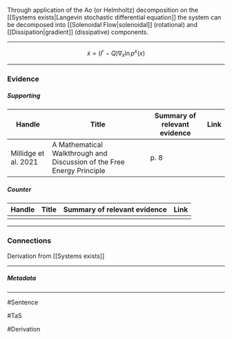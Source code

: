 Through application of the Ao (or Helmholtz) decomposition on the [[Systems exists|Langevin stochastic differential equation]] the system can be decomposed into [[Solenoidal Flow|solenoidal]] (rotational) and [[Dissipation|gradient]] (dissipative) components.  
***
$$ \dot{x}= (\Gamma-Q){\nabla}_x\ln p^x(x) $$
***
### Evidence
##### Supporting

| Handle               | Title                                                                  | Summary of relevant evidence | Link                                |
| -------------------- | ---------------------------------------------------------------------- | ---------------------------- | ----------------------------------- |
| Millidge et al. 2021 | A Mathematical Walkthrough and Discussion of the Free Energy Principle | p. 8                         | [](http://arxiv.org/abs/2108.13343) |
##### Counter
| Handle | Title | Summary of relevant evidence | Link |
| ------ | ----- | ---------------------------- | ---- |
|        |       |                              |      |

***
### Connections
Derivation  from [[Systems exists]]

***
##### Metadata
***
#Sentence

#TaS

#Derivation